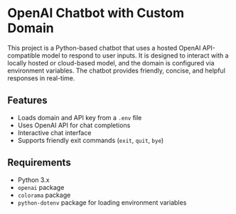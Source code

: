 # OpenAI Chatbot with Custom Domain

This project is a Python-based chatbot that uses a hosted OpenAI API-compatible model to respond to user inputs. It is designed to interact with a locally hosted or cloud-based model, and the domain is configured via environment variables. The chatbot provides friendly, concise, and helpful responses in real-time.

## Features
- Loads domain and API key from a `.env` file
- Uses OpenAI API for chat completions
- Interactive chat interface
- Supports friendly exit commands (`exit`, `quit`, `bye`)

## Requirements

- Python 3.x
- `openai` package
- `colorama` package
- `python-dotenv` package for loading environment variables

